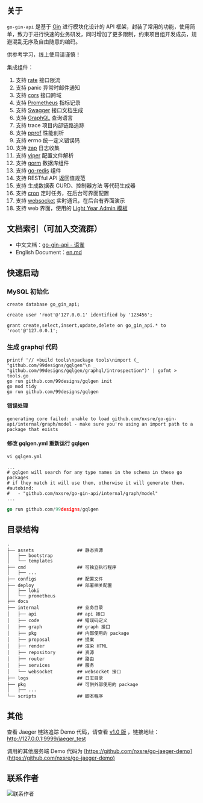 ## 关于

`go-gin-api` 是基于 [Gin](https://github.com/gin-gonic/gin) 进行模块化设计的 API 框架，封装了常用的功能，使用简单，致力于进行快速的业务研发，同时增加了更多限制，约束项目组开发成员，规避混乱无序及自由随意的编码。

供参考学习，线上使用请谨慎！

集成组件：

1. 支持 [rate](https://golang.org/x/time/rate) 接口限流 
1. 支持 panic 异常时邮件通知 
1. 支持 [cors](https://github.com/rs/cors) 接口跨域 
1. 支持 [Prometheus](https://github.com/prometheus/client_golang) 指标记录 
1. 支持 [Swagger](https://github.com/swaggo/gin-swagger) 接口文档生成 
1. 支持 [GraphQL](https://github.com/99designs/gqlgen) 查询语言 
1. 支持 trace 项目内部链路追踪 
1. 支持 [pprof](https://github.com/gin-contrib/pprof) 性能剖析
1. 支持 errno 统一定义错误码 
1. 支持 [zap](https://go.uber.org/zap) 日志收集 
1. 支持 [viper](https://github.com/spf13/viper) 配置文件解析
1. 支持 [gorm](https://gorm.io/gorm) 数据库组件
1. 支持 [go-redis](https://github.com/go-redis/redis/v7) 组件
1. 支持 RESTful API 返回值规范
1. 支持 生成数据表 CURD、控制器方法 等代码生成器
1. 支持 [cron](https://github.com/jakecoffman/cron) 定时任务，在后台可界面配置
1. 支持 [websocket](https://github.com/gorilla/websocket) 实时通讯，在后台有界面演示
1. 支持 web 界面，使用的 [Light Year Admin 模板](https://gitee.com/yinqi/Light-Year-Admin-Using-Iframe)


## 文档索引（可加入交流群）

- 中文文档：[go-gin-api - 语雀](https://www.yuque.com/xinliangnote/go-gin-api/ngc3x5)
- English Document：[en.md](https://github.com/nxsre/go-gin-api/blob/master/en.md)



## 快速启动

### MySQL 初始化
```mysql
create database go_gin_api;

create user 'root'@'127.0.0.1' identified by '123456';

grant create,select,insert,update,delete on go_gin_api.* to 'root'@'127.0.0.1';
```

### 生成 graphql 代码
```shell
printf '// +build tools\npackage tools\nimport (_ "github.com/99designs/gqlgen"\n _ "github.com/99designs/gqlgen/graphql/introspection")' | gofmt > tools.go
go run github.com/99designs/gqlgen init
go mod tidy
go run github.com/99designs/gqlgen
```
#### 错误处理
```text
generating core failed: unable to load github.com/nxsre/go-gin-api/internal/graph/model - make sure you're using an import path to a package that exists
```
#### 修改 gqlgen.yml 重新运行 gqlgen
```shell
vi gqlgen.yml
```
```text
...
# gqlgen will search for any type names in the schema in these go packages
# if they match it will use them, otherwise it will generate them.
#autobind:
#   - "github.com/nxsre/go-gin-api/internal/graph/model"
...
```
```go
go run github.com/99designs/gqlgen
```

## 目录结构
```shell
.
├── assets                ## 静态资源
│   ├── bootstrap
│   └── templates
├── cmd                   ## 可独立执行程序
│   ├── ...
├── configs               ## 配置文件
├── deploy                ## 部署相关配置
│   ├── loki            
│   └── prometheus
├── docs
├── internal              ## 业务目录
│   ├── api               ## api 接口
│   ├── code              ## 错误码定义
│   ├── graph             ## graph 接口
│   ├── pkg               ## 内部使用的 package
│   ├── proposal          ## 提案
│   ├── render            ## 渲染 HTML
│   ├── repository        ## 资源
│   ├── router            ## 路由
│   ├── services          ## 服务
│   └── websocket         ## websocket 接口
├── logs                  ## 日志目录
├── pkg                   ## 可供外部使用的 package
│   ├── ...
└── scripts               ## 脚本程序

```
## 其他

查看 Jaeger 链路追踪 Demo 代码，请查看 [v1.0 版](https://github.com/nxsre/go-gin-api/releases/tag/v1.0) ，链接地址：http://127.0.0.1:9999/jaeger_test

调用的其他服务端 Demo 代码为 [https://github.com/nxsre/go-jaeger-demo](https://github.com/nxsre/go-jaeger-demo)

## 联系作者

![联系作者](https://i.loli.net/2021/07/02/cwiLQ13CRgJIS86.jpg)

